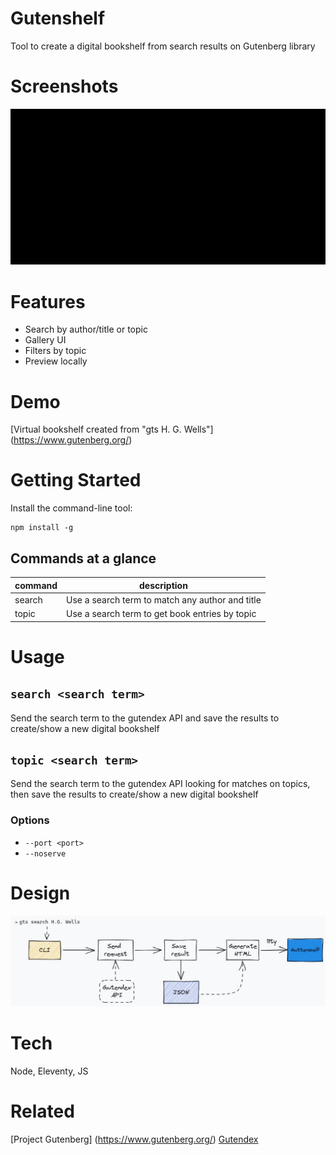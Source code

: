 
# Gutenshelf

Tool to create a digital bookshelf from search results on Gutenberg library 

# Screenshots

![Gutenshelf screenshot](guten-screenshot.gif)

# Features

* Search by author/title or topic
* Gallery UI
* Filters by topic
* Preview locally

# Demo
[Virtual bookshelf created from "gts H. G. Wells"] (https://www.gutenberg.org/)

# Getting Started

Install the command-line tool:

```
npm install -g
```

## Commands at a glance

| command                | description                                       |
| ---------------------- | ------------------------------------------------- |
| search                 |  Use a search term to match any author and title  |
| topic                  |  Use a search term to get book entries by topic   |

# Usage

## `search <search term>`

Send the search term to the gutendex API and save the results to create/show a new digital bookshelf

## `topic <search term>`

Send the search term to the gutendex API looking for matches on topics, then save the results to create/show a new digital bookshelf

### Options

- `--port <port>`
- `--noserve`

# Design
![Workflow schema](schema.jpg)

# Tech
Node, Eleventy, JS

# Related
[Project Gutenberg] (https://www.gutenberg.org/)
[Gutendex](https://gutendex.com/)